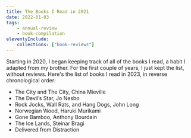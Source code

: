 ```yaml
---
title: The Books I Read in 2021
date: 2022-01-03
tags:
    - annual-review 
    - book-compilation
eleventyInclude:
    collections: ["book-reviews"]
---
```


Starting in 2020, I began keeping track of all of the books I read, a habit I adapted from my brother.  For the first couple of years, I just kept the list, without reviews.  Here's the list of books I read in 2023, in reverse chronological order:

- The City and The City, China Mieville
- The Devil’s Star, Jo Nesbo
- Rock Jocks, Wall Rats, and Hang Dogs, John Long
- Norwegian Wood, Haruki Murikami
- Gone Bamboo, Anthony Bourdain
- The Ice Lands, Steinar Bragi
- Delivered from Distraction